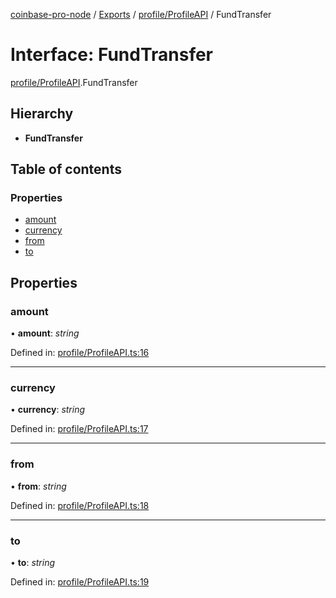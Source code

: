 [coinbase-pro-node](../README.md) / [Exports](../modules.md) / [profile/ProfileAPI](../modules/profile_profileapi.md) / FundTransfer

# Interface: FundTransfer

[profile/ProfileAPI](../modules/profile_profileapi.md).FundTransfer

## Hierarchy

* **FundTransfer**

## Table of contents

### Properties

- [amount](profile_profileapi.fundtransfer.md#amount)
- [currency](profile_profileapi.fundtransfer.md#currency)
- [from](profile_profileapi.fundtransfer.md#from)
- [to](profile_profileapi.fundtransfer.md#to)

## Properties

### amount

• **amount**: *string*

Defined in: [profile/ProfileAPI.ts:16](https://github.com/bennycode/coinbase-pro-node/blob/004782e/src/profile/ProfileAPI.ts#L16)

___

### currency

• **currency**: *string*

Defined in: [profile/ProfileAPI.ts:17](https://github.com/bennycode/coinbase-pro-node/blob/004782e/src/profile/ProfileAPI.ts#L17)

___

### from

• **from**: *string*

Defined in: [profile/ProfileAPI.ts:18](https://github.com/bennycode/coinbase-pro-node/blob/004782e/src/profile/ProfileAPI.ts#L18)

___

### to

• **to**: *string*

Defined in: [profile/ProfileAPI.ts:19](https://github.com/bennycode/coinbase-pro-node/blob/004782e/src/profile/ProfileAPI.ts#L19)
